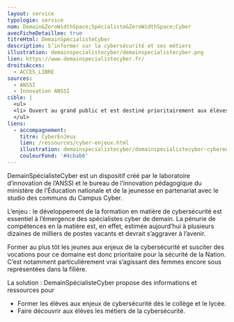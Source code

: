 ```yaml
---
layout: service
typologie: service
nom: Demain&ZeroWidthSpace;Spécialiste&ZeroWidthSpace;Cyber
avecFicheDetaillee: true
titreHtml: DemainSpécialisteCyber
description: S’informer sur la cybersécurité et ses métiers
illustration: demainspecialistecyber/demainspecialistecyber.png
lien: https://www.demainspecialistecyber.fr/
droitsAcces:
  - ACCES_LIBRE
sources:
  - ANSSI
  - Innovation ANSSI
cible: |
  <ul>
  <li> Ouvert au grand public et est destiné prioritairement aux élèves, leurs enseignants et leurs parents.</li>
  </ul>
liens:
  - accompagnement:
    titre: CyberEnJeux
    lien: /ressources/cyber-enjeux.html
    illustration: demainspecialistecyber/demainspecialistecyber-cyberenjeux.png
    couleurFond: '#4cbab6'
---
```


DemainSpécialisteCyber est un dispositif créé par le laboratoire d’innovation de l’ANSSI et le bureau de l’innovation pédagogique du ministère de l’Éducation nationale et de la jeunesse en partenariat avec le studio des communs du Campus Cyber.

L’enjeu : le développement de la formation en matière de cybersécurité est essentiel à l’émergence des spécialistes cyber de demain. La pénurie de compétences en la matière est, en effet, estimée aujourd’hui à plusieurs dizaines de milliers de postes vacants et devrait s’aggraver à l’avenir.

Former au plus tôt les jeunes aux enjeux de la cybersécurité et susciter des vocations pour ce domaine est donc prioritaire pour la sécurité de la Nation. C’est notamment particulièrement vrai s’agissant des femmes encore sous représentées dans la filière.

La solution : DemainSpécialisteCyber propose des informations et ressources pour

<ul>
  <li> Former les élèves aux enjeux de cybersécurité dès le collège et le lycée.</li>
  <li> Faire découvrir aux élèves les métiers de la cybersécurité.</li>
</ul>

